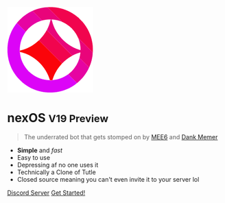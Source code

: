 ![logo](_media/logo.svg)

# **nexOS** <small>V19 Preview</small>

> The underrated bot that gets stomped on by [MEE6](https://mee6.xyz) and [Dank Memer](https://dankmemer.lol)
- **Simple** and *fast*
- Easy to use
- Depressing af no one uses it
- Technically a Clone of Tutle
- Closed source meaning you can't even invite it to your server lol


[Discord Server](https://discord.gg/HcRYd8fp8W)
[Get Started!](#docsify)


